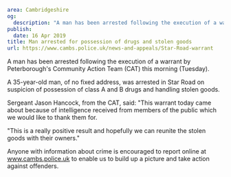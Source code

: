 ```yaml
area: Cambridgeshire
og:
  description: "A man has been arrested following the execution of a warrant by Peterborough\u2019s Community Action Team (CAT) this morning (Tuesday)."
publish:
  date: 16 Apr 2019
title: Man arrested for possession of drugs and stolen goods
url: https://www.cambs.police.uk/news-and-appeals/Star-Road-warrant
```

A man has been arrested following the execution of a warrant by Peterborough's Community Action Team (CAT) this morning (Tuesday).

A 35-year-old man, of no fixed address, was arrested in Star Road on suspicion of possession of class A and B drugs and handling stolen goods.

Sergeant Jason Hancock, from the CAT, said: "This warrant today came about because of intelligence received from members of the public which we would like to thank them for.

"This is a really positive result and hopefully we can reunite the stolen goods with their owners."

Anyone with information about crime is encouraged to report online at www.cambs.police.uk to enable us to build up a picture and take action against offenders.
